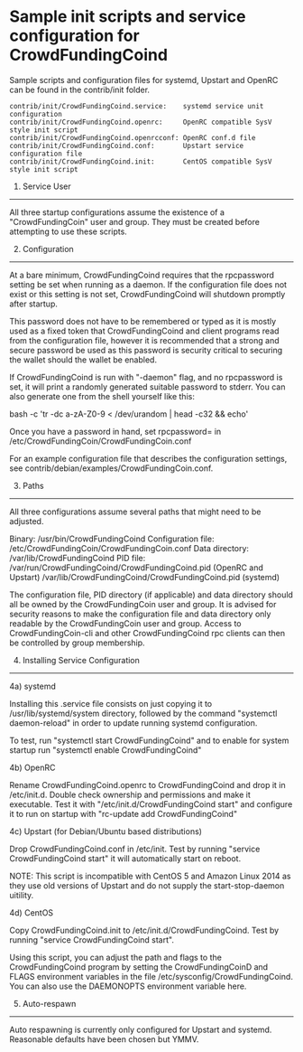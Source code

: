 Sample init scripts and service configuration for CrowdFundingCoind
==========================================================

Sample scripts and configuration files for systemd, Upstart and OpenRC
can be found in the contrib/init folder.

    contrib/init/CrowdFundingCoind.service:    systemd service unit configuration
    contrib/init/CrowdFundingCoind.openrc:     OpenRC compatible SysV style init script
    contrib/init/CrowdFundingCoind.openrcconf: OpenRC conf.d file
    contrib/init/CrowdFundingCoind.conf:       Upstart service configuration file
    contrib/init/CrowdFundingCoind.init:       CentOS compatible SysV style init script

1. Service User
---------------------------------

All three startup configurations assume the existence of a "CrowdFundingCoin" user
and group.  They must be created before attempting to use these scripts.

2. Configuration
---------------------------------

At a bare minimum, CrowdFundingCoind requires that the rpcpassword setting be set
when running as a daemon.  If the configuration file does not exist or this
setting is not set, CrowdFundingCoind will shutdown promptly after startup.

This password does not have to be remembered or typed as it is mostly used
as a fixed token that CrowdFundingCoind and client programs read from the configuration
file, however it is recommended that a strong and secure password be used
as this password is security critical to securing the wallet should the
wallet be enabled.

If CrowdFundingCoind is run with "-daemon" flag, and no rpcpassword is set, it will
print a randomly generated suitable password to stderr.  You can also
generate one from the shell yourself like this:

bash -c 'tr -dc a-zA-Z0-9 < /dev/urandom | head -c32 && echo'

Once you have a password in hand, set rpcpassword= in /etc/CrowdFundingCoin/CrowdFundingCoin.conf

For an example configuration file that describes the configuration settings,
see contrib/debian/examples/CrowdFundingCoin.conf.

3. Paths
---------------------------------

All three configurations assume several paths that might need to be adjusted.

Binary:              /usr/bin/CrowdFundingCoind
Configuration file:  /etc/CrowdFundingCoin/CrowdFundingCoin.conf
Data directory:      /var/lib/CrowdFundingCoind
PID file:            /var/run/CrowdFundingCoind/CrowdFundingCoind.pid (OpenRC and Upstart)
                     /var/lib/CrowdFundingCoind/CrowdFundingCoind.pid (systemd)

The configuration file, PID directory (if applicable) and data directory
should all be owned by the CrowdFundingCoin user and group.  It is advised for security
reasons to make the configuration file and data directory only readable by the
CrowdFundingCoin user and group.  Access to CrowdFundingCoin-cli and other CrowdFundingCoind rpc clients
can then be controlled by group membership.

4. Installing Service Configuration
-----------------------------------

4a) systemd

Installing this .service file consists on just copying it to
/usr/lib/systemd/system directory, followed by the command
"systemctl daemon-reload" in order to update running systemd configuration.

To test, run "systemctl start CrowdFundingCoind" and to enable for system startup run
"systemctl enable CrowdFundingCoind"

4b) OpenRC

Rename CrowdFundingCoind.openrc to CrowdFundingCoind and drop it in /etc/init.d.  Double
check ownership and permissions and make it executable.  Test it with
"/etc/init.d/CrowdFundingCoind start" and configure it to run on startup with
"rc-update add CrowdFundingCoind"

4c) Upstart (for Debian/Ubuntu based distributions)

Drop CrowdFundingCoind.conf in /etc/init.  Test by running "service CrowdFundingCoind start"
it will automatically start on reboot.

NOTE: This script is incompatible with CentOS 5 and Amazon Linux 2014 as they
use old versions of Upstart and do not supply the start-stop-daemon uitility.

4d) CentOS

Copy CrowdFundingCoind.init to /etc/init.d/CrowdFundingCoind. Test by running "service CrowdFundingCoind start".

Using this script, you can adjust the path and flags to the CrowdFundingCoind program by
setting the CrowdFundingCoinD and FLAGS environment variables in the file
/etc/sysconfig/CrowdFundingCoind. You can also use the DAEMONOPTS environment variable here.

5. Auto-respawn
-----------------------------------

Auto respawning is currently only configured for Upstart and systemd.
Reasonable defaults have been chosen but YMMV.
